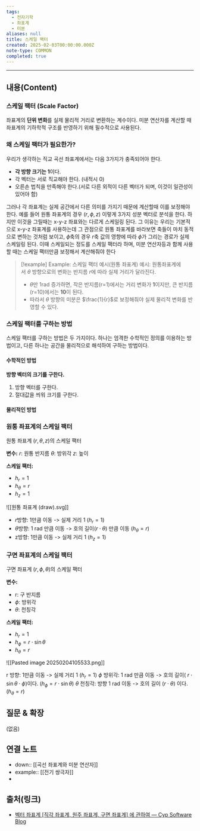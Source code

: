 ```yaml
---
tags:
  - 전자기학
  - 좌표계
  - 미분
aliases: null
title: 스케일 팩터
created: 2025-02-03T00:00:00.000Z
note-type: COMMON
completed: true
---
```


---

## 내용(Content)

### 스케일 팩터 (Scale Factor)

좌표계의 **단위 변화**를 실제 물리적 거리로 변환하는 계수이다. 미분 연산자를 계산할 때 좌표계의 기하학적 구조를 반영하기 위해 필수적으로 사용된다.

### 왜 스케일 팩터가 필요한가?
우리가 생각하는 직교 곡선 좌표계에서는 다음 3가지가 충족되어야 한다.

- **각 방향 크기는 1**이다.
- 각 벡터는 서로 직교해야 한다. (내적시 0)
- 오른손 법칙을 만족해야 한다.(서로 다른 외적이 다른 벡터가 되며, 이것이 일관성이 있어야 함)

그러나 각 좌표계는 실제 공간에서 다른 의미를 가지기 때문에 계산할때 이를 보정해야 한다. 예를 들어 원통 좌표계의 경우 ($r, \phi, z$) 이렇게 3가지 성분 벡터로 분석을 한다. 하지만 이것을 그릴때는 x-y-z 좌표와는 다르게 스케일링 된다. 그 이유는 우리는 기본적으로 x-y-z 좌표계를 사용하는데 그 관점으로 원통 좌표계를 바라보면 축들이 마치 동적으로 변하는 것처럼 보이고, $\phi$축의 경우 $r$축 값의 영향에 따라 $\phi$가 그리는 경로가 실제 스케일링 된다. 이때 스케일되는 정도를 스케일 팩터라 하며, 미분 연산자등과 함께 사용할 때는 스케일 팩터만큼 보정해서 계산해줘야 한다

>[!example] Example: 스케일 팩터 예시(원통 좌표계)
>예시: 원통좌표계에서 $\theta$ 방향으로의 변화는 반지름 $r$에 따라 실제 거리가 달라진다.
>
>- $\theta$만 1rad 증가하면, 작은 반지름(r=1)에서는 거리 변화가 **1**이지만, 큰 반지름(r=10)에서는 **10**이 된다.
>- 따라서 $\theta$ 방향의 미분은 $\frac{1}{r}$로 보정해줘야 실제 물리적 변화를 반영할 수 있다.
>

### 스케일 팩터를 구하는 방법
스케일 팩터를 구하는 방법은 두 가지이다. 하나는 엄격한 수학적인 정의를 이용하는 방법이고, 다른 하나는 공간을 물리적으로 해석하여 구하는 방법이다.

#### 수학적인 방법

**방향 벡터의 크기를 구한다.**
1. 방향 벡터를 구한다.
2. 절대값을 씌워 크기를 구한다.




#### 물리적인 방법

### 원통 좌표계의 스케일 팩터

원통 좌표계 $(r, \theta, z)$의 스케일 팩터

**변수:**
$r$: 원통 반지름
$\theta$: 방위각
$z$: 높이

**스케일 팩터:**
- $h_{r}= 1$
- $h_{\theta} = r$
- $h_{z}=1$

![[원통 좌표계 (draw).svg]]

- $r$방향: 1만큼 이동 -> 실제 거리 1 ($h_{r}= 1$)
- $\theta$방향: 1 rad 만큼 이동 -> 호의 길이($r \cdot \theta$) 만큼 이동 ($h_{\theta} = r$)
- z방향: 1만큼 이동 -> 실제 거리 1 ($h_{z}=1$)

### 구면 좌표계의 스케일 팩터

구면 좌표계 $(r, \phi, \theta)$의 스케일 팩터

**변수:**
- r: 구 반지름
- $\phi$: 방위각
- $\theta$: 천칭각

**스케일 팩터:**
- $h_{r} = 1$
- $h_{\phi}=r \cdot \sin \theta$
- $h_{\theta}=r$


![[Pasted image 20250204105533.png]]

r 방향: 1만큼 이동 -> 실제 거리 1 ($h_{r}=1$)
$\phi$ 방위각: 1 rad 만큼 이동 -> 호의 길이( $r \cdot \sin \theta \cdot \phi$)이다. ($h_{\phi}=r \cdot \sin \theta$)
$\theta$ 천칭각: 방향 1 rad 이동 -> 호의 길이 ($r \cdot \theta$) 이다. ($h_{\theta}=r$)


## 질문 & 확장

(없음)

## 연결 노트

- down:: [[곡선 좌표계와 미분 연산자]]
- example:: [[전기 쌍극자]]
- 
## 출처(링크)

- [벡터 좌표계 \[직각 좌표계, 원주 좌표계, 구면 좌표계\] 에 관하여 — Cyp Software Blog](https://cypsw.tistory.com/entry/%EB%B2%A1%ED%84%B0-%EC%A2%8C%ED%91%9C%EA%B3%84-%EC%A7%81%EA%B0%81-%EC%A2%8C%ED%91%9C%EA%B3%84-%EC%9B%90%EC%A3%BC-%EC%A2%8C%ED%91%9C%EA%B3%84-%EA%B5%AC%EB%A9%B4-%EC%A2%8C%ED%91%9C%EA%B3%84-%EC%97%90-%EA%B4%80%ED%95%98%EC%97%AC)



